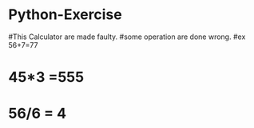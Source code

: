 # Python-Exercise
#This Calculator are made faulty.
#some operation are done wrong.
#ex 56+7=77 
#   45*3 =555
#  56/6 = 4
   
